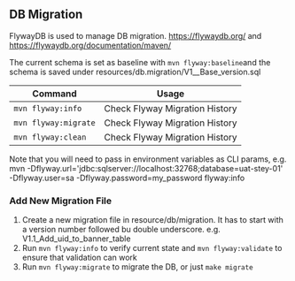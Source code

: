 ## DB Migration

FlywayDB is used to manage DB migration. https://flywaydb.org/ and https://flywaydb.org/documentation/maven/

The current schema is set as baseline with `mvn flyway:baseline`and the schema is saved under resources/db.migration/V1__Base_version.sql 
 
 
| Command | Usage |
|---------|-------|
| `mvn flyway:info` | Check Flyway Migration History |
| `mvn flyway:migrate` | Check Flyway Migration History |
| `mvn flyway:clean` | Check Flyway Migration History |

Note that you will need to pass in environment variables as CLI params, e.g. 
mvn -Dflyway.url='jdbc:sqlserver://localhost:32768;database=uat-stey-01' -Dflyway.user=sa -Dflyway.password=my_password flyway:info
 
### Add New Migration File
1. Create a new migration file in resource/db/migration. It has to start with a version number followed bu double underscore. e.g. V1.1_Add_uid_to_banner_table
2. Run `mvn flyway:info` to verify current state and `mvn flyway:validate` to ensure that validation can work
3. Run `mvn flyway:migrate` to migrate the DB, or just `make migrate` 
